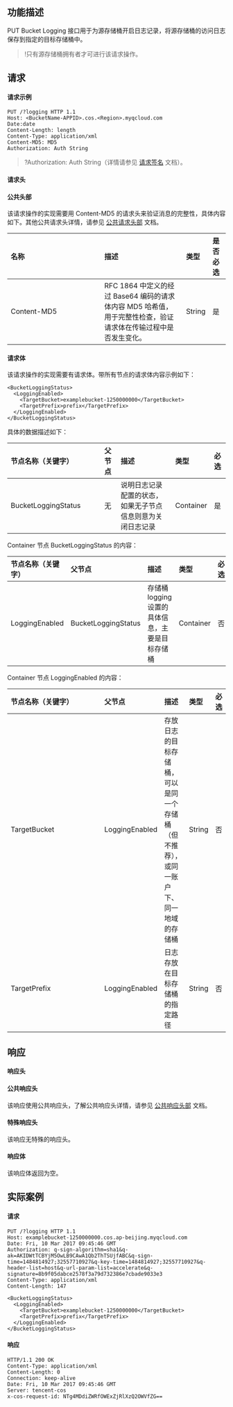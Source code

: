 ## 功能描述
PUT Bucket Logging 接口用于为源存储桶开启日志记录，将源存储桶的访问日志保存到指定的目标存储桶中。

>!只有源存储桶拥有者才可进行该请求操作。

## 请求

#### 请求示例
```shell
PUT /?logging HTTP 1.1
Host: <BucketName-APPID>.cos.<Region>.myqcloud.com
Date:date
Content-Length: length
Content-Type: application/xml
Content-MD5: MD5
Authorization: Auth String
```

>?Authorization: Auth String（详情请参见 [请求签名](https://cloud.tencent.com/document/product/436/7778) 文档）。


#### 请求头
#### 公共头部

该请求操作的实现需要用 Content-MD5 的请求头来验证消息的完整性，具体内容如下。其他公共请求头详情，请参见 [公共请求头部](https://cloud.tencent.com/document/product/436/7728) 文档。

|名称|描述|类型|是否必选 |
|:---|:-- |:--|:--|
| Content-MD5 | RFC 1864 中定义的经过 Base64 编码的请求体内容 MD5 哈希值，用于完整性检查，验证请求体在传输过程中是否发生变化。 | String| 是 |

#### 请求体
该请求操作的实现需要有请求体。带所有节点的请求体内容示例如下：
```shell
<BucketLoggingStatus>
  <LoggingEnabled>
    <TargetBucket>examplebucket-1250000000</TargetBucket>
    <TargetPrefix>prefix</TargetPrefix>
  </LoggingEnabled>
</BucketLoggingStatus>
```

具体的数据描述如下：<style  rel="stylesheet"> table th:nth-of-type(1) { width: 200px; }</style>

|节点名称（关键字）|父节点|描述|类型|必选 |
|:---|:-- |:--|:--|:--|
| BucketLoggingStatus |无| 说明日志记录配置的状态，如果无子节点信息则意为关闭日志记录 | Container | 是 |

Container 节点 BucketLoggingStatus 的内容：

|节点名称（关键字）|父节点|描述|类型|必选 |
|:---|:-- |:--|:--|:--|
| LoggingEnabled | BucketLoggingStatus | 存储桶 logging 设置的具体信息，主要是目标存储桶 | Container | 否 |

Container 节点 LoggingEnabled 的内容：

|节点名称（关键字）|父节点|描述|类型|必选 |
|:---|:-- |:--|:--|:--|
| TargetBucket | LoggingEnabled | 存放日志的目标存储桶，可以是同一个存储桶（但不推荐），或同一账户下、同一地域的存储桶 | String | 否 |
| TargetPrefix | LoggingEnabled | 日志存放在目标存储桶的指定路径 | String | 否 |

## 响应

#### 响应头
#### 公共响应头
该响应使用公共响应头，了解公共响应头详情，请参见 [公共响应头部](https://cloud.tencent.com/document/product/436/7729) 文档。
#### 特殊响应头
该响应无特殊的响应头。

#### 响应体
该响应体返回为空。

## 实际案例

#### 请求
```shell
PUT /?logging HTTP 1.1
Host: examplebucket-1250000000.cos.ap-beijing.myqcloud.com
Date: Fri, 10 Mar 2017 09:45:46 GMT
Authorization: q-sign-algorithm=sha1&q-ak=AKIDWtTCBYjM5OwLB9CAwA1Qb2ThTSUjfABC&q-sign-time=1484814927;32557710927&q-key-time=1484814927;32557710927&q-header-list=host&q-url-param-list=accelerate&q-signature=8b9f05dabce2578f3a79d732386e7cbade9033e3
Content-Type: application/xml
Content-Length: 147

<BucketLoggingStatus>
  <LoggingEnabled>
    <TargetBucket>examplebucket-1250000000</TargetBucket>
    <TargetPrefix>prefix</TargetPrefix>
  </LoggingEnabled>
</BucketLoggingStatus>
```

#### 响应
```shell
HTTP/1.1 200 OK
Content-Type: application/xml
Content-Length: 0
Connection: keep-alive
Date: Fri, 10 Mar 2017 09:45:46 GMT
Server: tencent-cos
x-cos-request-id: NTg4MDdiZWRfOWExZjRlXzQ2OWVfZG==
```
